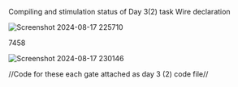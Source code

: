 Compiling and stimulation status of Day 3(2) task
Wire declaration  

 ![Screenshot 2024-08-17 225710](https://github.com/user-attachments/assets/094b1fa9-f7cc-45c7-82fc-0c1054ad399f)


7458

![Screenshot 2024-08-17 230146](https://github.com/user-attachments/assets/d7354a9b-6fea-44c0-a56c-d8a17c7419a5)
 
//Code for these each gate attached as day 3 (2) code file//
